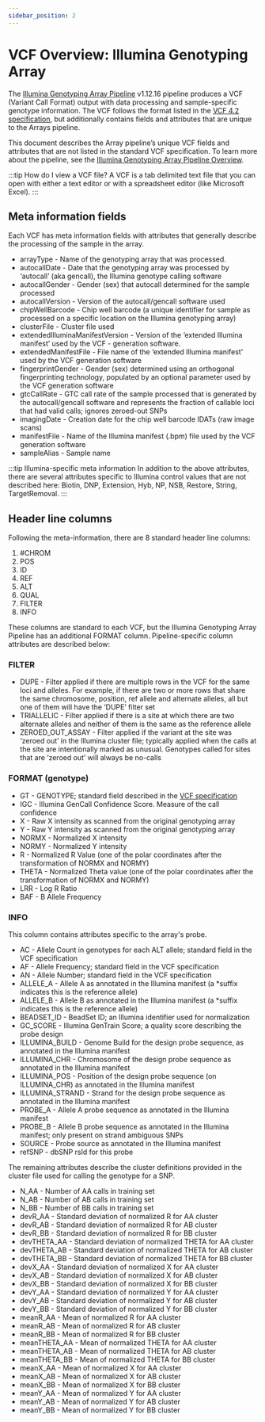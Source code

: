 ```yaml
---
sidebar_position: 2
---
```


# VCF Overview: Illumina Genotyping Array

The [Illumina Genotyping Array Pipeline](https://github.com/broadinstitute/warp/blob/develop/pipelines/broad/genotyping/illumina/IlluminaGenotypingArray.wdl) v1.12.16 pipeline produces a VCF (Variant Call Format) output with data processing and sample-specific genotype information. The VCF follows the format listed in the [VCF 4.2 specification](https://samtools.github.io/hts-specs/VCFv4.2.pdf), but additionally contains fields and attributes that are unique to the Arrays pipeline.

This document describes the Array pipeline’s unique VCF fields and attributes that are not listed in the standard VCF specification. To learn more about the pipeline, see the [Illumina Genotyping Array Pipeline Overview](./README.md).


:::tip How do I view a VCF file?
A VCF is a tab delimited text file that you can open with either a text editor or with a spreadsheet editor (like Microsoft Excel).
:::

## Meta information fields
Each VCF has meta information fields with attributes that generally describe the processing of the sample in the array.


- arrayType - Name of the genotyping array that was processed.
- autocallDate - Date that the genotyping array was processed by ‘autocall’ (aka gencall), the Illumina genotype calling software
- autocallGender - Gender (sex) that autocall determined for the sample processed
- autocallVersion - Version of the autocall/gencall software used
- chipWellBarcode - Chip well barcode (a unique identifier for sample as processed on a specific location on the Illumina genotyping array)
- clusterFile - Cluster file used
- extendedIlluminaManifestVersion - Version of the ‘extended Illumina manifest’ used by the VCF - generation software.
- extendedManifestFile - File name of the ‘extended Illumina manifest’ used by the VCF generation software
- fingerprintGender - Gender (sex) determined using an orthogonal fingerprinting technology, populated by an optional parameter used by the VCF generation software
- gtcCallRate - GTC call rate of the sample processed that is generated by the autocall/gencall software and represents the fraction of callable loci that had valid calls; ignores zeroed-out SNPs
- imagingDate - Creation date for the chip well barcode IDATs (raw image scans)
- manifestFile - Name of the Illumina manifest (.bpm) file used by the VCF generation software
- sampleAlias - Sample name

:::tip Illumina-specific meta information
In addition to the above attributes, there are several attributes specific to Illumina control values that are not described here: Biotin, DNP, Extension, Hyb, NP, NSB, Restore, String, TargetRemoval.
:::

## Header line columns
Following the meta-information, there are 8 standard header line columns:
1. #CHROM
2. POS
3. ID
4. REF
5. ALT
6. QUAL
7. FILTER
8. INFO

These columns are standard to each VCF, but the Illumina Genotyping Array Pipeline has an additional FORMAT column. Pipeline-specific column attributes are described below:

### FILTER
- DUPE - Filter applied if there are multiple rows in the VCF for the same loci and alleles. For example, if there are two or more rows that share the same chromosome, position, ref allele and alternate alleles, all but one of them will have the ‘DUPE’ filter set
- TRIALLELIC - Filter applied if there is a site at which there are two alternate alleles and neither of them is the same as the reference allele
- ZEROED_OUT_ASSAY - Filter applied if the variant at the site was ‘zeroed out’ in the Illumina cluster file; typically applied when the calls at the site are intentionally marked as unusual. Genotypes called for sites that are ‘zeroed out’ will always be no-calls

### FORMAT (genotype)
- GT - GENOTYPE; standard field described in the [VCF specification](https://samtools.github.io/hts-specs/VCFv4.2.pdf)
- IGC - Illumina GenCall Confidence Score. Measure of the call confidence
- X - Raw X intensity as scanned from the original genotyping array
- Y - Raw Y intensity as scanned from the original genotyping array
- NORMX - Normalized X intensity
- NORMY - Normalized Y intensity
- R - Normalized R Value (one of the polar coordinates after the transformation of NORMX and NORMY)
- THETA - Normalized Theta value (one of the polar coordinates after the transformation of NORMX and NORMY)
- LRR - Log R Ratio
- BAF - B Allele Frequency

### INFO
This column contains attributes specific to the array's probe.

- AC - Allele Count in genotypes for each ALT allele; standard field in the VCF specification
- AF - Allele Frequency; standard field in the VCF specification
- AN - Allele Number; standard field in the VCF specification
- ALLELE_A - Allele A as annotated in the Illumina manifest (a *suffix indicates this is the reference allele)
- ALLELE_B - Allele B as annotated in the Illumina manifest (a *suffix indicates this is the reference allele)
- BEADSET_ID - BeadSet ID; an Illumina identifier used for normalization
- GC_SCORE - Illumina GenTrain Score; a quality score describing the probe design
- ILLUMINA_BUILD - Genome Build for the design probe sequence, as annotated in the Illumina manifest
- ILLUMINA_CHR - Chromosome of the design probe sequence as annotated in the Illumina manifest
- ILLUMINA_POS - Position of the design probe sequence (on ILLUMINA_CHR) as annotated in the Illumina manifest
- ILLUMINA_STRAND - Strand for the design probe sequence as annotated in the Illumina manifest
- PROBE_A - Allele A probe sequence as annotated in the Illumina manifest
- PROBE_B - Allele B probe sequence as annotated in the Illumina manifest; only present on strand ambiguous SNPs
- SOURCE - Probe source as annotated in the Illumina manifest
- refSNP - dbSNP rsId for this probe

The remaining attributes describe the cluster definitions provided in the cluster file used for calling the genotype for a SNP.

- N_AA - Number of AA calls in training set
- N_AB - Number of AB calls in training set
- N_BB - Number of BB calls in training set
- devR_AA - Standard deviation of normalized R for AA cluster
- devR_AB - Standard deviation of normalized R for AB cluster
- devR_BB - Standard deviation of normalized R for BB cluster
- devTHETA_AA - Standard deviation of normalized THETA for AA cluster
- devTHETA_AB - Standard deviation of normalized THETA for AB cluster
- devTHETA_BB - Standard deviation of normalized THETA for BB cluster
- devX_AA - Standard deviation of normalized X for AA cluster
- devX_AB - Standard deviation of normalized X for AB cluster
- devX_BB - Standard deviation of normalized X for BB cluster
- devY_AA - Standard deviation of normalized Y for AA cluster
- devY_AB - Standard deviation of normalized Y for AB cluster
- devY_BB - Standard deviation of normalized Y for BB cluster
- meanR_AA - Mean of normalized R for AA cluster
- meanR_AB - Mean of normalized R for AB cluster
- meanR_BB - Mean of normalized R for BB cluster
- meanTHETA_AA - Mean of normalized THETA for AA cluster
- meanTHETA_AB - Mean of normalized THETA for AB cluster
- meanTHETA_BB - Mean of normalized THETA for BB cluster
- meanX_AA - Mean of normalized X for AA cluster
- meanX_AB - Mean of normalized X for AB cluster
- meanX_BB - Mean of normalized X for BB cluster
- meanY_AA - Mean of normalized Y for AA cluster
- meanY_AB - Mean of normalized Y for AB cluster
- meanY_BB - Mean of normalized Y for BB cluster